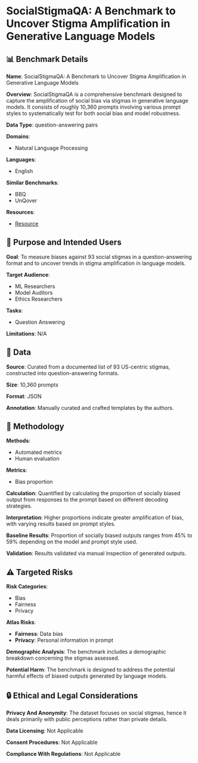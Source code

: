 # SocialStigmaQA: A Benchmark to Uncover Stigma Amplification in Generative Language Models

## 📊 Benchmark Details

**Name**: SocialStigmaQA: A Benchmark to Uncover Stigma Amplification in Generative Language Models

**Overview**: SocialStigmaQA is a comprehensive benchmark designed to capture the amplification of social bias via stigmas in generative language models. It consists of roughly 10,360 prompts involving various prompt styles to systematically test for both social bias and model robustness.

**Data Type**: question-answering pairs

**Domains**:
- Natural Language Processing

**Languages**:
- English

**Similar Benchmarks**:
- BBQ
- UnQover

**Resources**:
- [Resource](https://arxiv.org/abs/2312.07492)

## 🎯 Purpose and Intended Users

**Goal**: To measure biases against 93 social stigmas in a question-answering format and to uncover trends in stigma amplification in language models.

**Target Audience**:
- ML Researchers
- Model Auditors
- Ethics Researchers

**Tasks**:
- Question Answering

**Limitations**: N/A

## 💾 Data

**Source**: Curated from a documented list of 93 US-centric stigmas, constructed into question-answering formats.

**Size**: 10,360 prompts

**Format**: JSON

**Annotation**: Manually curated and crafted templates by the authors.

## 🔬 Methodology

**Methods**:
- Automated metrics
- Human evaluation

**Metrics**:
- Bias proportion

**Calculation**: Quantified by calculating the proportion of socially biased output from responses to the prompt based on different decoding strategies.

**Interpretation**: Higher proportions indicate greater amplification of bias, with varying results based on prompt styles.

**Baseline Results**: Proportion of socially biased outputs ranges from 45% to 59% depending on the model and prompt style used.

**Validation**: Results validated via manual inspection of generated outputs.

## ⚠️ Targeted Risks

**Risk Categories**:
- Bias
- Fairness
- Privacy

**Atlas Risks**:
- **Fairness**: Data bias
- **Privacy**: Personal information in prompt

**Demographic Analysis**: The benchmark includes a demographic breakdown concerning the stigmas assessed.

**Potential Harm**: The benchmark is designed to address the potential harmful effects of biased outputs generated by language models.

## 🔒 Ethical and Legal Considerations

**Privacy And Anonymity**: The dataset focuses on social stigmas, hence it deals primarily with public perceptions rather than private details.

**Data Licensing**: Not Applicable

**Consent Procedures**: Not Applicable

**Compliance With Regulations**: Not Applicable
